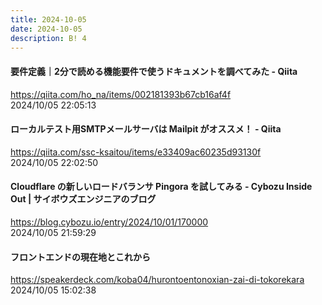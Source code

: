 ```yaml
---
title: 2024-10-05
date: 2024-10-05
description: B! 4
---
```


#### 要件定義｜2分で読める機能要件で使うドキュメントを調べてみた - Qiita
https://qiita.com/ho_na/items/002181393b67cb16af4f<br>
2024/10/05 22:05:13<br>


#### ローカルテスト用SMTPメールサーバは Mailpit がオススメ！ - Qiita
https://qiita.com/ssc-ksaitou/items/e33409ac60235d93130f<br>
2024/10/05 22:02:50<br>


#### Cloudflare の新しいロードバランサ Pingora を試してみる - Cybozu Inside Out | サイボウズエンジニアのブログ
https://blog.cybozu.io/entry/2024/10/01/170000<br>
2024/10/05 21:59:29<br>


#### フロントエンドの現在地とこれから
https://speakerdeck.com/koba04/hurontoentonoxian-zai-di-tokorekara<br>
2024/10/05 15:02:38<br>


